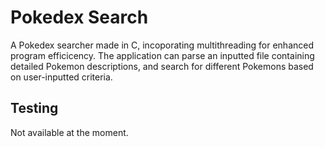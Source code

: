 # Pokedex Search
A Pokedex searcher made in C, incoporating multithreading for enhanced program efficicency. The application can parse an inputted file containing detailed Pokemon descriptions, and search for different Pokemons based on user-inputted criteria.

## Testing
Not available at the moment.
